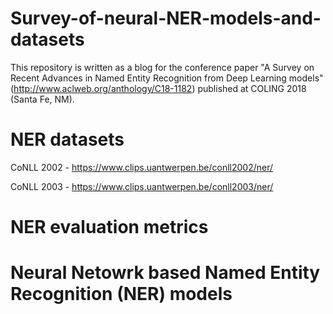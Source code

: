 # Survey-of-neural-NER-models-and-datasets
This repository is written as a blog for the conference paper "A Survey on Recent Advances in Named Entity Recognition from Deep Learning models" (http://www.aclweb.org/anthology/C18-1182)  published at COLING 2018 (Santa Fe, NM).

# NER datasets

CoNLL 2002 - https://www.clips.uantwerpen.be/conll2002/ner/

CoNLL 2003 - https://www.clips.uantwerpen.be/conll2003/ner/


# NER evaluation metrics

# Neural Netowrk based Named Entity Recognition (NER) models 


